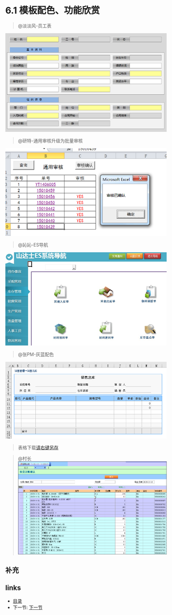 # 6.1 模板配色、功能欣赏

> @淡淡风-员工表
  
![](images/6.1.1.jpg)

> @研特-通用审核升级为批量审核
  
![](images/6.1.2.png)

> @訫訫-ES导航
  
![](images/6.1.3.jpg)

> @张PM-灰蓝配色
  
![](images/6.1.4.jpg)  
> 表格下载[请右键另存](src/6.1.5.xls)

> @村长
![](images/6.1.5.gif)

## 补充

## links
  * [目录](<preface.md>)
  * 下一节: [下一节](<06.2.md>)
